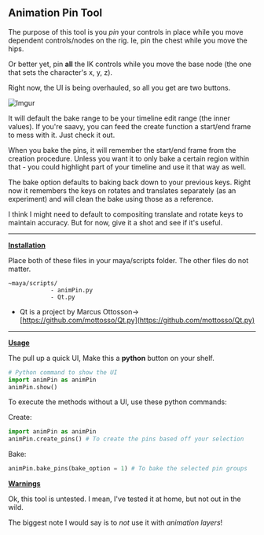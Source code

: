 ## Animation Pin Tool

The purpose of this tool is you *pin* your controls in place while you move dependent controls/nodes on the rig.
Ie, pin the chest while you move the hips. 

Or better yet, pin **all** the IK controls while you move the base node (the one that sets the character's x, y, z). 

Right now, the UI is being overhauled, so all you get are two buttons. 

![Imgur](https://i.imgur.com/ImuKZqe.png)

It will default the bake range to be your timeline edit range (the inner values). If you're saavy, you can feed the create function a start/end frame to mess with it. Just check it out.

When you bake the pins, it will remember the start/end frame from the creation procedure. Unless you want it to only bake a certain region within that - you could highlight part of your timeline and use it that way as well.



The bake option defaults to baking back down to your previous keys. Right now it remembers the keys on rotates and translates separately (as an experiment) and will clean the bake using those as a reference.

I think I might need to default to compositing translate and rotate keys to maintain accuracy. But for now, give it a shot and see if it's useful.

---
**[Installation](#installation)**

Place both of these files in your maya/scripts folder. 
The other files do not matter.

```
~maya/scripts/
            - animPin.py
            - Qt.py
```

- Qt is a project by Marcus Ottosson-> [https://github.com/mottosso/Qt.py](https://github.com/mottosso/Qt.py)

---

**[Usage](#usage)**

The pull up a quick UI, Make this a <b>python</b> button on your shelf. 

```python
# Python command to show the UI
import animPin as animPin
animPin.show()
```

To execute the methods without a UI, use these python commands:

Create:
```python
import animPin as animPin
animPin.create_pins() # To create the pins based off your selection
```

Bake:
```python
animPin.bake_pins(bake_option = 1) # To bake the selected pin groups
```

**[Warnings](#warnings)**

Ok, this tool is untested. I mean, I've tested it at home, but not out 
in the wild.

The biggest note I would say is to *not* use it with _animation layers_!